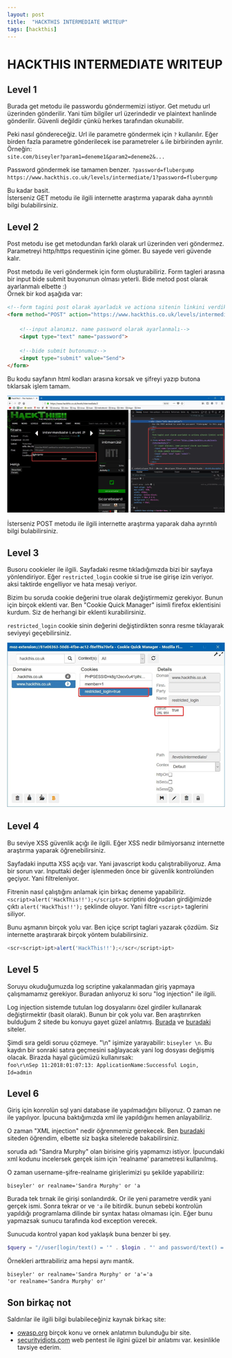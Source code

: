 ```yaml
---
layout: post
title:  "HACKTHIS INTERMEDIATE WRITEUP"
tags: [hackthis]
---
```


# HACKTHIS INTERMEDIATE WRITEUP

## Level 1

Burada get metodu ile passwordu göndermemizi istiyor. Get metudu url üzerinden gönderilir. Yani tüm bilgiler url üzerindedir ve plaintext hanlinde gönderilir. Güvenli değildir çünkü herkes tarafından okunabilir.

Peki nasıl göndereceğiz. Url ile parametre göndermek için `?` kullanılır. Eğer birden fazla parametre gönderilecek ise parametreler `&` ile birbirinden ayrılır. Örneğin:  
`site.com/biseyler?param1=deneme1&param2=deneme2&...`

Password göndermek ise tamamen benzer. `?password=flubergump`  
`https://www.hackthis.co.uk/levels/intermediate/1?password=flubergump`

Bu kadar basit.  
İsterseniz GET metodu ile ilgili internette araştırma yaparak daha ayrıntılı bilgi bulabilirsiniz.

## Level 2

Post metodu ise get metodundan farklı olarak url üzerinden veri göndermez. Parametreyi http/https requestinin içine gömer. Bu sayede veri güvende kalır.

Post metodu ile veri göndermek için form oluşturabiliriz. Form tagleri arasına bir input bide submit buyonunun olması yeterli. Bide metod post olarak ayarlanmalı elbette :)  
Örnek bir kod aşağıda var:

```html
<!--form tagini post olarak ayarladık ve actiona sitenin linkini verdik-->
<form method="POST" action="https://www.hackthis.co.uk/levels/intermediate/2">

    <!--input alanımız. name password olarak ayarlanmalı-->
    <input type="text" name="password">

    <!--bide submit butonumuz-->
    <input type="submit" value="Send">
</form>
```

Bu kodu sayfanın html kodları arasına korsak ve şifreyi yazıp butona tıklarsak işlem tamam.

![hackthis-intermediate-3](/assets/writeups/hackthis/resimler/hackthis-intermediate-2.jpg)

İsterseniz POST metodu ile ilgili internette araştırma yaparak daha ayrıntılı bilgi bulabilirsiniz.

## Level 3

Busoru  cookieler ile ilgili. Sayfadaki resme tıkladığımızda bizi bir sayfaya yönlendiriyor. Eğer `restricted_login` cookie si true ise girişe izin veriyor. aksi taktirde engelliyor ve hata mesajı veriyor.

Bizim bu soruda cookie değerini true olarak değiştirmemiz gerekiyor. Bunun için birçok eklenti var. Ben "Cookie Quick Manager" isimli firefox eklentisini kurdum. Siz de herhangi bir eklenti kurabilirsiniz.

`restricted_login` cookie sinin değerini değiştirdikten sonra resme tıklayarak seviyeyi geçebilirsiniz.

![hackthis-intermediate-3](/assets/writeups/hackthis/resimler/hackthis-intermediate-3.jpg)

## Level 4

Bu seviye XSS güvenlik açığı ile ilgili. Eğer XSS nedir bilmiyorsanız internette araştırma yaparak öğrenebilirsiniz.

Sayfadaki inputta XSS açığı var. Yani javascript kodu çalıştırabiliyoruz. Ama bir sorun var. Inputtaki değer işlenmeden önce bir güvenlik kontrolünden geçiyor. Yani filtreleniyor.

Fitrenin nasıl çalıştığını anlamak için birkaç deneme yapabiliriz.  `<script>alert('HackThis!!');</script>` scriptini doğrudan girdiğimizde çıktı `alert('HackThis!!');` şeklinde oluyor. Yani filtre `<script>` taglerini siliyor.

Bunu aşmanın birçok yolu var. Ben içiçe script taglari yazarak çözdüm. Siz internette araştırarak birçok yöntem bulabilirsiniz.

```javascript
<scr<script>ipt>alert('HackThis!!');</scr</script>ipt>
```

## Level 5

Soruyu okuduğumuzda log scriptine yakalanmadan giriş yapmaya çalışmamamız gerekiyor. Buradan anlıyoruz ki soru "log injection" ile ilgili.

Log injection sistemde tutulan log dosyalarını özel girdiler kullanarak değiştirmektir (basit olarak). Bunun bir çok yolu var. Ben araştırırken bulduğum 2 sitede bu konuyu gayet güzel anlatmış. [Burada][1] ve [buradaki][2] siteler.

Şimdi sıra geldi soruu çözmeye. "\n" işimize yarayabilir: `biseyler \n`. Bu kaydın bir sonraki satıra geçmesini sağlayacak yani log dosyası değişmiş olacak. Birazda hayal gücümüzü kullanırsak:  
`foo\r\nSep 11:2018:01:07:13: ApplicationName:Successful Login, Id=admin`

## Level 6

Giriş için konrolün sql yani database ile yapılmadığını biliyoruz. O zaman ne ile yapılıyor. İpucuna baktığımızda xml ile yapıldığını hemen anlayabiliriz.

O zaman "XML injection" nedir öğrenmemiz gerekecek. Ben [buradaki][3] siteden öğrendim, elbette siz başka sitelerede bakabilirsiniz.

soruda adı "Sandra Murphy" olan birisine giriş yapmamızı istiyor. İpucundaki xml kodunu incelersek gerçek isim için 'realname' parametresi kullanılmış.

O zaman username-şifre-realname girişlerimizi şu şekilde yapabiliriz:

```text
biseyler' or realname='Sandra Murphy' or 'a
```

Burada tek tırnak ile girişi sonlandırdık. Or ile yeni parametre verdik yani gerçek ismi. Sonra tekrar or ve `'a` ile bitirdik. bunun sebebi kontrolün yapıldığı programlama dilinde bir syntax hatası olmaması için. Eğer bunu yapmazsak sunucu tarafında kod exception verecek.

Sunucuda kontrol yapan kod yaklaşık buna benzer bi şey.

```php
$query = "//user[login/text() = '" . $login . "' and password/text() = '" . $password . "']";
```

Örnekleri arttırabiliriz ama hepsi aynı mantık.

```text
biseyler' or realname='Sandra Murphy' or 'a'='a
'or realname='Sandra Murphy' or'
```

## Son birkaç not

Saldırılar ile ilgili bilgi bulabileceğiniz kaynak birkaç site:

- [owasp.org][4] birçok konu ve ornek anlatımın bulunduğu bir site.  
- [securityidiots.com][5] web pentest ile ilgini güzel bir anlatımı var. kesinlikle tavsiye ederim.

[1]: https://affinity-it-security.com/what-is-log-injection/
[2]: https://www.owasp.org/index.php/Log_Injection
[3]: https://www.owasp.org/index.php/Testing_for_XML_Injection_(OTG-INPVAL-008)
[4]: https://www.owasp.org/index.php/Category:Attack
[5]: http://securityidiots.com/